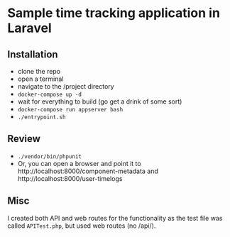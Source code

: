 # Sample time tracking application in Laravel

## Installation

 - clone the repo
 - open a terminal
 - navigate to the /project directory
 - `docker-compose up -d`
 - wait for everything to build (go get a drink of some sort)
 - `docker-compose run appserver bash`
 - `./entrypoint.sh`

## Review

 - `./vendor/bin/phpunit`
 - Or, you can open a browser and point it to http://localhost:8000/component-metadata and http://localhost:8000/user-timelogs

## Misc

I created both API and web routes for the functionality as the test file was called `APITest.php`, but used web routes (no /api/).